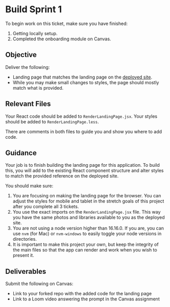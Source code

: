 # Build Sprint 1

To begin work on this ticket, make sure you have finished: 
1. Getting locally setup. 
2. Completed the onboarding module on Canvas. 

## Objective

Deliver the following: 
- Landing page that matches the landing page on the [deployed site](https://asylum-rg-fe.vercel.app/). 
- While you may make small changes to styles, the page should mostly match what is provided. 

## Relevant Files

Your React code should be added to `RenderLandingPage.jsx`. 
Your styles should be added to `RenderLandingPage.less`.

There are comments in both files to guide you and show you where to add code. 

## Guidance

Your job is to finish building the landing page for this application. To build this, you will add to the existing React component structure and alter styles to match the provided reference on the deployed site. 

You should make sure: 
1. You are focusing on making the landing page for the browser. You can adjust the styles for mobile and tablet in the stretch goals of this project after you complete all 3 tickets.
2. You use the exact imports on the `RenderLandingPage.jsx` file. This way you have the same photos and libraries available to you as the deployed site. 
3. You are not using a node version higher than 16.16.0. If you are, you can use `nvm` (for Mac) or `nvm-windows` to easily toggle your node versions in directories. 
4. It is important to make this project your own, but keep the integrity of the main files so that the app can render and work when you wish to present it. 

## Deliverables 

Submit the following on Canvas: 
- Link to your forked repo with the added code for the landing page
- Link to a Loom video answering the prompt in the Canvas assignment

